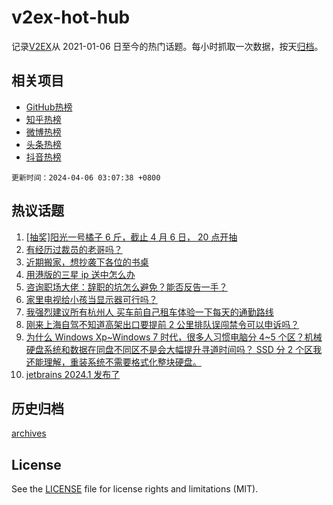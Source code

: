 # v2ex-hot-hub

 记录[V2EX](https://www.v2ex.com/)从 2021-01-06 日至今的热门话题。每小时抓取一次数据，按天[归档](archives)。
 
 ## 相关项目

- [GitHub热榜](https://github.com/lonnyzhang423/github-hot-hub)
- [知乎热榜](https://github.com/lonnyzhang423/zhihu-hot-hub)
- [微博热榜](https://github.com/lonnyzhang423/weibo-hot-hub)
- [头条热榜](https://github.com/lonnyzhang423/toutiao-hot-hub)
- [抖音热榜](https://github.com/lonnyzhang423/douyin-hot-hub)


 `更新时间：2024-04-06 03:07:38 +0800`

## 热议话题

1. [[抽奖]阳光一号橘子 6 斤，截止 4 月 6 日， 20 点开抽](https://www.v2ex.com/t/1029817)
1. [有经历过裁员的老哥吗？](https://www.v2ex.com/t/1029794)
1. [近期搬家，想抄袭下各位的书桌](https://www.v2ex.com/t/1029816)
1. [用港版的三星 ip 送中怎么办](https://www.v2ex.com/t/1029811)
1. [咨询职场大佬：辞职的坑怎么避免？能否反告一手？](https://www.v2ex.com/t/1029810)
1. [家里电视给小孩当显示器可行吗？](https://www.v2ex.com/t/1029818)
1. [我强烈建议所有杭州人 买车前自己租车体验一下每天的通勤路线](https://www.v2ex.com/t/1029845)
1. [刚来上海自驾不知道高架出口要提前 2 公里排队误闯禁令可以申诉吗？](https://www.v2ex.com/t/1029788)
1. [为什么 Windows Xp~Windows 7 时代，很多人习惯电脑分 4~5 个区？机械硬盘系统和数据在同盘不同区不是会大幅提升寻道时间吗？ SSD 分 2 个区我还能理解，重装系统不需要格式化整块硬盘。](https://www.v2ex.com/t/1029885)
1. [jetbrains 2024.1 发布了](https://www.v2ex.com/t/1029873)

## 历史归档

[archives](archives)

## License

See the [LICENSE](LICENSE) file for license rights and limitations (MIT).
